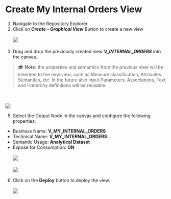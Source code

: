  # Create My Internal Orders View

1. Navigate to the Repository Explorer
2. Click on <b><i>Create - Graphical View</i></b> Button to create a new view
  <br><br>![](../images/my_orders_01.png)<br><br>
3. Drag and drop the previously created view **_V_INTERNAL_ORDERS_** into the canvas.
  >:mortar_board: **Note**: the properties and semantics from the previous view will be inherited to the new view, such as Measure classification, Attributes Semantics, etc. In the future also Input Parameters, Associations, Text and Hierarchy definitions will be reusable. 
  
  <br><br>![](../images/my_orders_02.png)
  
<!-- TBD
4. TBD :construction::construction::construction:
  <br><br>![](../images/my_orders_03.png)
-->

5. Select the Output Node in the canvas and configure the following properties:
  - Business Name: <b>V_MY_INTERNAL_ORDERS</b>
  - Technical Name: <b>V_MY_INTERNAL_ORDERS</b>
  - Semantic Usage: <b>Analytical Dataset</b>
  - Expose for Consumption: <b>ON</b>
 <br><br>![](../images/my_orders_04.png)
 <br><br>![](../images/my_orders_05.png)
  
  
6. Click on the **Deploy** button to deploy the view.
  <br><br>![](../images/my_orders_06.png)


  




  
